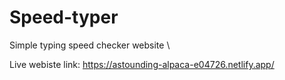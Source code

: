 # Speed-typer
Simple typing speed checker website \

Live webiste link: https://astounding-alpaca-e04726.netlify.app/
